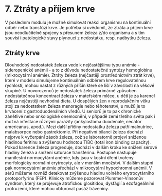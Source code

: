 # 7. Ztráty a příjem krve

V posledním modulu je možné simulovat reakci organismu na kontinuální odběr nebo transfúzi krve. Je potřeba si uvědomit, že ztráta a příjem krve jsou neodlučitelně spojeny s přesunem železa z/do organismu a s tím souvisí i patologické stavy plynoucí z nedostatku, resp. nadbytku železa.

## Ztráty krve
Dlouhodobý nedostatek železa vede k nejčastějšímu typu anémie - sideropenické anémii - a to z důvodu nedostatečné syntézy hemoglobinu (mikrocytární anémie). Ztráty železa (nejčastěji prostřednictvím ztrát krve), které v modelu simulujeme kontinuálním odběrem krve regulovatelnou rychlostí, mohou nastat z různých příčin které se liší v závislosti na věkové skupině. U novorozenců je nedostatek železa primárně způsoben nedostatečnou koncentrací železa v mateřském mléce, u dětí je za karencí železa nejčastěji nevhodná dieta. U dospělých žen v reprodukčním věku stojí za nedostatkem železa menoragie nebo těhotenství, u mužů je to krvácení z gastroduodenálních vředů. U seniorů je to pak chronické zánětlivé nebo onkologické onemocnění, v případě zemí třetího světa pak i možná infestace různými parazity (ankylostoma duodenale, necator americanus, apod.). Mezi další příčiny nedostatku železa patří malnutrice, malabsorpce nebo gastrektomie. Při negativní bilanci železa dochází nejprve k vyčerpání zásob železa, což se laboratorně projeví sníženou hladinou feritinu a zvýšenou hodnotou TIBC (total iron binding capacity). Pokud karence železa progreduje, dochází v dalším kroku ke snížení sérové hladiny železa a snížení saturace transferinu. Postupně nastupuje manifestní normocytární anémie, kdy jsou v kostní dřeni tvořeny morfologicky normální erytrocyty, ale v menším množství. V dalším stupni pak normocytární anémie přechází v mikrocytární hypochromní anémii. V sérů můžeme rovněž detekovat zvýšenou hladinu volného erytrocytárního protoporfyrinu (FEP). Klinicky můžeme pozorovat Plummer-Vinsonův syndrom, který se projevuje atrofickou glositidou, dysfágií a ezofageálními protruzemi, které mohou obturovat pasáž tráveniny.

